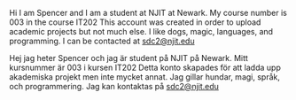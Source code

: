 
Hi I am Spencer and I am a student at NJIT at Newark.
My course number is 003 in the course IT202
This account was created in order to upload academic projects but not much else.
I like dogs, magic, languages, and programming.
I can be contacted at sdc2@njit.edu

Hej jag heter Spencer och jag är student på NJIT på Newark.
Mitt kursnummer är 003 i kursen IT202
Detta konto skapades för att ladda upp akademiska projekt men inte mycket annat.
Jag gillar hundar, magi, språk, och programmering.
Jag kan kontaktas på sdc2@njit.edu 

<!---
Spencer-Clarke/Spencer-Clarke is a ✨ special ✨ repository because its `README.md` (this file) appears on your GitHub profile.
You can click the Preview link to take a look at your changes.
--->
